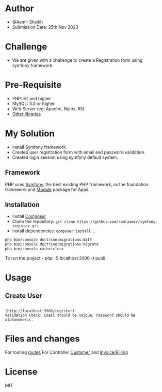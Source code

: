 ﻿# Author

-   @Aamir Shaikh
-   Submission Date: 25th Nov 2023

# Challenge

-   We are given with a challenge to create a Registration form using symfony framework.

# Pre-Requisite

-   PHP: 8.1 and higher
-   MySQL: 5.0 or higher
-   Web Server (eg: Apache, Nginx, IIS)
-   [Other libraries](https://symfony.com/doc/current/index.html)

# My Solution

-   Install Symfony framework.
-   Created user registration form with email and password validation.
-   Created login session using symfony default system.

## Framework

PHP uses [Symfony](https://symfony.com/doc/current/index.html), the best existing PHP framework, as the foundation framework and [Module](https://symfony.com/doc/current/index.html) package for Apps.

## Installation

-   Install [Composer](https://getcomposer.org/download)
-   Clone the repository: `git clone https://github.com/realaamir/symfony-register.git`
-   Install dependencies: `composer install ;`


```bash
php bin/console doctrine:migrations:diff
php bin/console doctrine:migrations:migrate
php bin/console cache:clear
```
To run the project - php -S localhost:3000 -t publi

# Usage

## Create User

```

(http://localhost:3000/register)
Validation Check: Email should be unique, Password should be alphanumeric.
```

# Files and changes

For routing [routes](https://github.com/realaamir/akaunting/blob/main/routes/api.php)
For Controller [Customer](https://github.com/realaamir/akaunting/blob/main/app/Http/Controllers/Api/Sales/Customers.php) and [Invoice/Billing](https://github.com/realaamir/akaunting/blob/main/app/Http/Controllers/Api/Sales/Invoices.php)

# License

MIT
